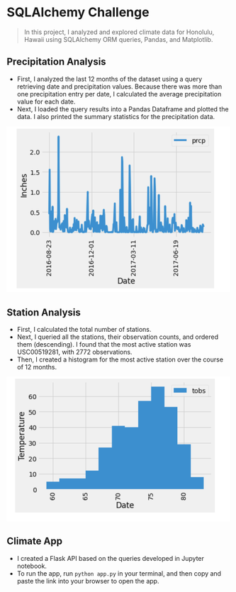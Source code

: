 # SQLAlchemy Challenge
> In this project, I analyzed and explored climate data for Honolulu, Hawaii using SQLAlchemy ORM queries, Pandas, and Matplotlib.

## Precipitation Analysis
* First, I analyzed the last 12 months of the dataset using a query retrieving date and precipitation values. Because there was more than one precipitation entry per date, I calculated the average precipitation value for each date.
* Next, I loaded the query results into a Pandas Dataframe and plotted the data. I also printed the summary statistics for the precipitation data.

![Precipitation Graph](Instructions/Resources/prcp_data.png)

## Station Analysis
* First, I calculated the total number of stations.
* Next, I queried all the stations, their observation counts, and ordered them (descending). I found that the most active station was USC00519281, with 2772 observations.
* Then, I created a histogram for the most active station over the course of 12 months.

![Precipitation Graph](Instructions/Resources/Temperature_data.png)

## Climate App
* I created a Flask API based on the queries developed in Jupyter notebook.
* To run the app, run `python app.py` in your terminal, and then copy and paste the link into your browser to open the app.
